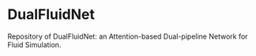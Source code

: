 # DualFluidNet
Repository of DualFluidNet: an Attention-based Dual-pipeline Network for Fluid Simulation. 
